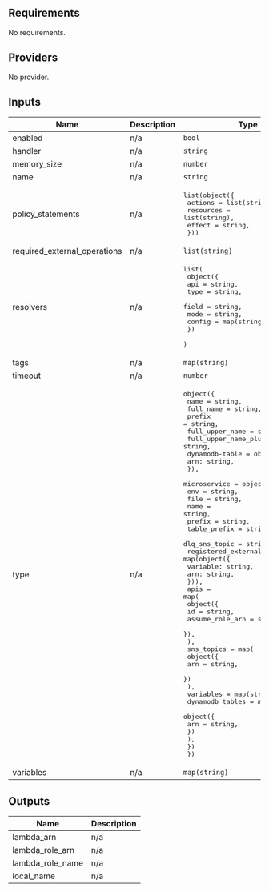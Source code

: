 ## Requirements

No requirements.

## Providers

No provider.

## Inputs

| Name | Description | Type | Default | Required |
|------|-------------|------|---------|:--------:|
| enabled | n/a | `bool` | `true` | no |
| handler | n/a | `string` | `""` | no |
| memory\_size | n/a | `number` | `256` | no |
| name | n/a | `string` | `""` | no |
| policy\_statements | n/a | <pre>list(object({<br>    actions = list(string),<br>    resources = list(string),<br>    effect = string,<br>  }))</pre> | `[]` | no |
| required\_external\_operations | n/a | `list(string)` | `[]` | no |
| resolvers | n/a | <pre>list(<br>  object({<br>    api = string,<br>    type = string,<br>    field = string,<br>    mode = string,<br>    config = map(string),<br>  })<br>  )</pre> | `[]` | no |
| tags | n/a | `map(string)` | `{}` | no |
| timeout | n/a | `number` | `10` | no |
| type | n/a | <pre>object({<br>    name = string,<br>    full_name = string,<br>    prefix = string,<br>    full_upper_name = string,<br>    full_upper_name_plural = string,<br>    dynamodb-table = object({<br>      arn: string,<br>    }),<br>    microservice = object({<br>      env = string,<br>      file = string,<br>      name = string,<br>      prefix = string,<br>      table_prefix = string,<br>      dlq_sns_topic = string,<br>      registered_external_operations = map(object({<br>        variable: string,<br>        arn: string,<br>      })),<br>      apis = map(<br>      object({<br>        id = string,<br>        assume_role_arn = string,<br>      }),<br>      ),<br>      sns_topics = map(<br>      object({<br>        arn = string,<br>      })<br>      ),<br>      variables = map(string),<br>      dynamodb_tables = map(<br>        object({<br>          arn = string,<br>        })<br>      ),<br>    })<br>  })</pre> | n/a | yes |
| variables | n/a | `map(string)` | `{}` | no |

## Outputs

| Name | Description |
|------|-------------|
| lambda\_arn | n/a |
| lambda\_role\_arn | n/a |
| lambda\_role\_name | n/a |
| local\_name | n/a |

